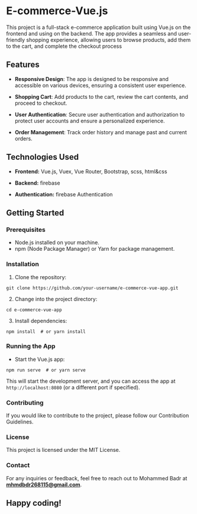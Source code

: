 # E-commerce-Vue.js

This project is a full-stack e-commerce application built using Vue.js on the frontend and using on the backend. The app provides a seamless and user-friendly shopping experience, allowing users to browse products, add them to the cart, and complete the checkout process

## Features

- **Responsive Design**: The app is designed to be responsive and accessible on various devices, ensuring a consistent user experience.

- **Shopping Cart**: Add products to the cart, review the cart contents, and proceed to checkout.

- **User Authentication**: Secure user authentication and authorization to protect user accounts and ensure a personalized experience.

- **Order Management**: Track order history and manage past and current orders.

## Technologies Used

- **Frontend:** Vue.js, Vuex, Vue Router, Bootstrap, scss, html&css

- **Backend:** firebase

- **Authentication:** firebase Authentication

## Getting Started

### Prerequisites

- Node.js installed on your machine.
- npm (Node Package Manager) or Yarn for package management.

### Installation

1. Clone the repository:

```
git clone https://github.com/your-username/e-commerce-vue-app.git
```
2. Change into the project directory:

```
cd e-commerce-vue-app
```
3. Install dependencies:

```
npm install  # or yarn install
```

### Running the App
- Start the Vue.js app:
```
npm run serve  # or yarn serve
```
This will start the development server, and you can access the app at `http://localhost:8080` (or a different port if specified).

### Contributing

If you would like to contribute to the project, please follow our Contribution Guidelines.

### License
This project is licensed under the MIT License.

### Contact

For any inquiries or feedback, feel free to reach out to Mohammed Badr at **mhmdbdr268115@gmail.com**.

## Happy coding!


